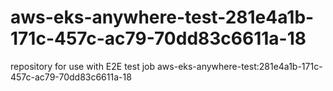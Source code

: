 # aws-eks-anywhere-test-281e4a1b-171c-457c-ac79-70dd83c6611a-18
repository for use with E2E test job aws-eks-anywhere-test:281e4a1b-171c-457c-ac79-70dd83c6611a-18
